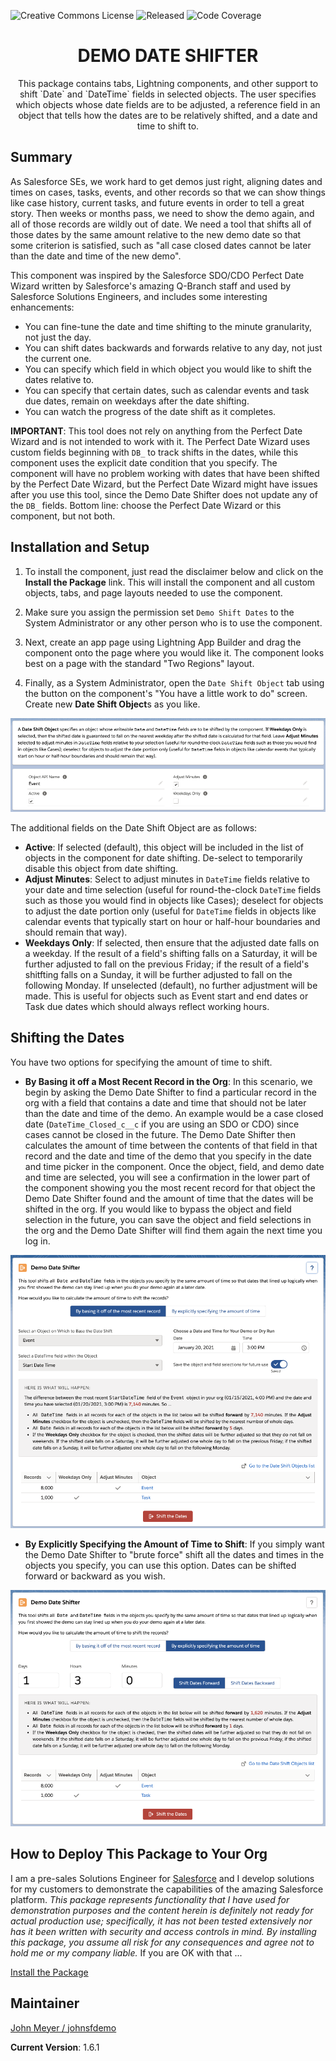 ![Creative Commons License](https://img.shields.io/badge/license-Creative%20Commons-success) ![Released](https://img.shields.io/badge/status-Released-success) ![Code Coverage](https://img.shields.io/badge/code%20coverage-89%25-success)


<h1 align="center">DEMO DATE SHIFTER</h1>
<p align="center">
This package contains tabs, Lightning components, and other support to shift `Date` and `DateTime` fields in selected objects. The user specifies which objects whose date fields are to be adjusted, a reference field in an object that tells how the dates are to be relatively shifted, and a date and time to shift to.
</p>

## Summary

As Salesforce SEs, we work hard to get demos just right, aligning dates and times on cases, tasks, events, and other records so that we can show things like case history, current tasks, and future events in order to tell a great story. Then weeks or months pass, we need to show the demo again, and all of those records are wildly out of date. We need a tool that shifts all of those dates by the same amount relative to the new demo date so that some criterion is satisfied, such as "all case closed dates cannot be later than the date and time of the new demo".

This component was inspired by the Salesforce SDO/CDO Perfect Date Wizard written by Salesforce's amazing Q-Branch staff and used by Salesforce Solutions Engineers, and includes some interesting enhancements:

- You can fine-tune the date and time shifting to the minute granularity, not just the day.
- You can shift dates backwards and forwards relative to any day, not just the current one.
- You can specify which field in which object you would like to shift the dates relative to.
- You can specify that certain dates, such as calendar events and task due dates, remain on weekdays after the date shifting.
- You can watch the progress of the date shift as it completes.

**IMPORTANT**: This tool does not rely on anything from the Perfect Date Wizard and is not intended to work with it. The Perfect Date Wizard uses custom fields beginning with `DB_` to track shifts in the dates, while this component uses the explicit date condition that you specify. The component will have no problem working with dates that have been shifted by the Perfect Date Wizard, but the Perfect Date Wizard might have issues after you use this tool, since the Demo Date Shifter does not update any of the `DB_` fields. Bottom line: choose the Perfect Date Wizard or this component, but not both.

## Installation and Setup

1. To install the component, just read the disclaimer below and click on the **Install the Package** link. This will install the component and all custom objects, tabs, and page layouts needed to use the component.

1. Make sure you assign the permission set `Demo Shift Dates` to the System Administrator or any other person who is to use the component.

1. Next, create an app page using Lightning App Builder and drag the component onto the page where you would like it. The component looks best on a page with the standard "Two Regions" layout.

1. Finally, as a System Administrator, open the `Date Shift Object` tab using the button on the component's "You have a little work to do" screen. Create new **Date Shift Object**s as you like.

![Date Shift Object](/images/DateShiftObject.png)

The additional fields on the Date Shift Object are as follows:

- **Active**: If selected (default), this object will be included in the list of objects in the component for date shifting. De-select to temporarily disable this object from date shifting.
- **Adjust Minutes**: Select to adjust minutes in `DateTime` fields relative to your date and time selection (useful for round-the-clock `DateTime` fields such as those you would find in objects like Cases); deselect for objects to adjust the date portion only (useful for `DateTime` fields in objects like calendar events that typically start on hour or half-hour boundaries and should remain that way).
- **Weekdays Only**: If selected, then ensure that the adjusted date falls on a weekday. If the result of a field's shifting falls on a Saturday, it will be further adjusted to fall on the previous Friday; if the result of a field's shitfting falls on a Sunday, it will be further adjusted to fall on the following Monday. If unselected (default), no further adjustment will be made. This is useful for objects such as Event start and end dates or Task due dates which should always reflect working hours.

## Shifting the Dates

You have two options for specifying the amount of time to shift.

- **By Basing it off a Most Recent Record in the Org**: In this scenario, we begin by asking the Demo Date Shifter to find a particular record in the org with a field that contains a date and time that should not be later than the date and time of the demo. An example would be a case closed date (`DateTime_Closed_c__c` if you are using an SDO or CDO) since cases cannot be closed in the future. The Demo Date Shifter then calculates the amount of time between the contents of that field in that record and the date and time of the demo that you specify in the date and time picker in the component. Once the object, field, and demo date and time are selected, you will see a confirmation in the lower part of the component showing you the most recent record for that object the Demo Date Shifter found and the amount of time that the dates will be shifted in the org. If you would like to bypass the object and field selection in the future, you can save the object and field selections in the org and the Demo Date Shifter will find them again the next time you log in.

![Based on Record](/images/ShiftBasedOnRecord.png)

- **By Explicitly Specifying the Amount of Time to Shift**: If you simply want the Demo Date Shifter to "brute force" shift all the dates and times in the objects you specify, you can use this option. Dates can be shifted forward or backward as you wish.

![Based on Time](/images/ShiftBasedOnTime.png)

## How to Deploy This Package to Your Org

I am a pre-sales Solutions Engineer for [Salesforce](https://www.salesforce.com) and I develop solutions for my customers to demonstrate the capabilities of the amazing Salesforce platform. *This package represents functionality that I have used for demonstration purposes and the content herein is definitely not ready for actual production use; specifically, it has not been tested extensively nor has it been written with security and access controls in mind. By installing this package, you assume all risk for any consequences and agree not to hold me or my company liable.*  If you are OK with that ...

[Install the Package](https://login.salesforce.com/packaging/installPackage.apexp?p0=04t2E000003ocQxQAI)

## Maintainer

[John Meyer / johnsfdemo](https://github.com/johnsfdemo)

**Current Version**: 1.6.1
